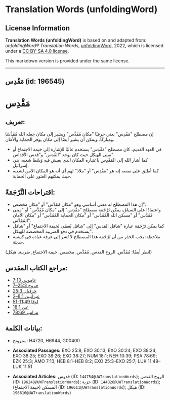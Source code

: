 # Translation Words (unfoldingWord)

## License Information

**Translation Words (unfoldingWord)** is based on and adapted from: _unfoldingWord® Translation Words_, [unfoldingWord](https://unfoldingword.org/utw), 2022, which is licensed under a [CC BY-SA 4.0 license](https://creativecommons.org/licenses/by-sa/4.0/legalcode.en).

This markdown version is provided under the same license.



--------------------------------

## مَقْدِس (id: 196545)

مَقْدِس
=======

تعريف:
------

إن مصطلح "مَقْدِس" يعني حرفيًا "مكان مُقَدَّس" ويشير إلى مكان جعله الله مُقَدَّسًا ومباركًا. ويمكن أن يشير أيضًا إلى مكان يوفر الحماية والأمان.

* في العهد القديم، كان مصطلح "مَقْدِس" يستخدم غالبًا للإشارة إلى خيمة الاجتماع أو مبنى الهيكل حيث كان يوجد "القُدس" و"قدس الأقداس".
* كما أشار الله إلى المَقْدِس باعتباره المكان الذي يعيش فيه وَسْط شعبه، بني إسرائيل.
* كما أطلق على نفسه إنه هو "مَقْدِس" أو "ملاذ" لهم أي أنه هو المكان الآمن لشعبه حيث يمكنهم العثور على الحماية.

اقتراحات التَّرْجَمَةً:
-----------------------

* إن هذا المصطلح له معنى أساسي وهو "مكان مُقَدَّس" أو "مكان مخصص".
* واعتمادًا على السياق، يمكن تَرْجَمَة مصطلح "مَقْدِس" إلى "مكان مُقَدَّس" أو "مبنى مُقَدَّس" أو "مسكن الله المُقَدَّس" أو "مكان الحماية المُقَدَّس" أو "مكان الأمان المُقَدَّس".
* كما يمكن تَرْجَمَة عبارة "شاقل القدس" إلى "شاقل يُعطى لخيمة الاجتماع" أو "شاقل يستخدم في دفع الضريبة المخصصة للهيكل".
* ملاحظة: يجب الحذر من أن تَرْجَمَة هذا المصطلح لا تُشر إلى غرفة عبادة في كنيسة حديثة.

(انظر أيضًا: مُقَدَّس, الروح القدس, مُقَدَّس, مخصص, خيمة الاجتماع, ضريبة, هيكل)

مراجع الكتاب المقدس:
--------------------

* [عاموس 7:13](https://ref.ly/Amos7:13)
* [خروج 25:3–7](https://ref.ly/Exod25:3-Exod25:7)
* [حزقيال 25:3](https://ref.ly/Ezek25:3)
* [عبرانيين 8:1–2](https://ref.ly/Heb8:1-Heb8:2)
* [لوقا 11:49–51](https://ref.ly/Luke11:49-Luke11:51)
* [عدد 18:1](https://ref.ly/Num18:1)
* [مزامير 78:69](https://ref.ly/Ps78:69)

بيانات الكلمة:
--------------

* سترونج: H4720, H6944, G00400

* **Associated Passages:** EXO 25:8; EXO 30:13; EXO 30:24; EXO 38:24; EXO 38:25; EXO 38:26; EXO 38:27; NUM 18:1; NEH 10:39; PSA 78:69; EZK 25:3; AMO 7:13; HEB 8:1–HEB 8:2; EXO 25:3–EXO 25:7; LUK 11:49–LUK 11:51
* **Associated Articles:** قدوس (ID: `144754@UWTranslationWords`); الروح القدس (ID: `196248@UWTranslationWords`); جزية (ID: `144826@UWTranslationWords`); المسكن (خيمة الاجتماع) (ID: `196611@UWTranslationWords`); هيكل (ID: `196616@UWTranslationWords`)

